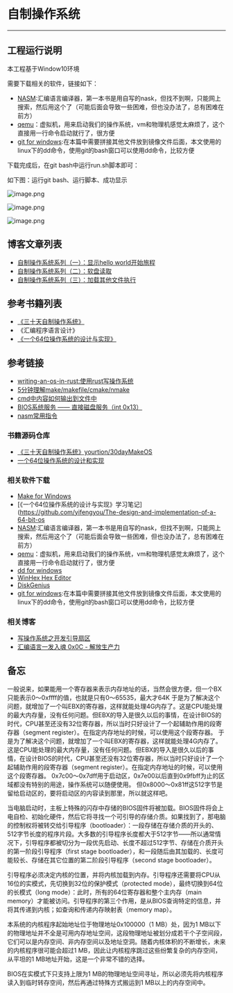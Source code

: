 # 自制操作系统
***

## 工程运行说明
本工程基于Window10环境

需要下载相关的软件，链接如下：

- [NASM](https://www.nasm.us/):汇编语言编译器，第一本书是用自写的nask，但找不到啊，只能网上搜索，然后用这个了（可能后面会导致一些困难，但也没办法了，总有困难在前方）
- [qemu](https://qemu.weilnetz.de/w64/)：虚拟机，用来启动我们的操作系统，vm和物理机感觉太麻烦了，这个直接用一行命令启动就行了，很方便
- [git for windows](https://gitforwindows.org/):在本篇中需要拼接其他文件放到镜像文件后面，本文使用的linux下的dd命令，使用git的bash窗口可以使用dd命令，比较方便

下载完成后，在git bash中运行run.sh脚本即可：

如下图：运行git bash、运行脚本、成功显示

![image.png](https://p3-juejin.byteimg.com/tos-cn-i-k3u1fbpfcp/fa31095aef684b8589a7f313fbee32a9~tplv-k3u1fbpfcp-watermark.image?)

![image.png](https://p3-juejin.byteimg.com/tos-cn-i-k3u1fbpfcp/d645364d2e114e0a8b57ad68ecba7121~tplv-k3u1fbpfcp-watermark.image?)

![image.png](https://p1-juejin.byteimg.com/tos-cn-i-k3u1fbpfcp/9021fb684a4548c8b5c9463f6916c696~tplv-k3u1fbpfcp-watermark.image?)

## 博客文章列表
- [自制操作系统系列（一）：显示hello world开始旅程](https://juejin.cn/post/7148604415652397070)
- [自制操作系统系列（二）：软盘读取](https://juejin.cn/post/7153429890220916767)
- [自制操作系统系列（三）：加载其他文件执行](https://juejin.cn/post/7154194485444870152/)

## 参考书籍列表
- [《三十天自制操作系统》](https://github.com/yourtion/30dayMakeOS)
- 《汇编程序语言设计》
- [《一个64位操作系统的设计与实现》](https://github.com/yifengyou/The-design-and-implementation-of-a-64-bit-os)

## 参考链接
- [writing-an-os-in-rust:使用rust写操作系统](https://github.com/rustcc/writing-an-os-in-rust)
- [5分钟理解make/makefile/cmake/nmake](https://zhuanlan.zhihu.com/p/111110992)
- [cmd中内容如何输出到文件中](https://blog.csdn.net/pltang/article/details/79765256)
- [BIOS系统服务 —— 直接磁盘服务（int 0x13）](https://blog.csdn.net/cherisegege/article/details/79835737)
- [nasm常用指令](http://www.daileinote.com/computer/assembly/06)

### 书籍源码仓库
- [《三十天自制操作系统》yourtion/30dayMakeOS](https://github.com/yourtion/30dayMakeOS)
- [一个64位操作系统的设计和实现](https://github.com/yifengyou/The-design-and-implementation-of-a-64-bit-os)

### 相关软件下载
- [Make for Windows](https://gnuwin32.sourceforge.net/packages/make.htm)
- [《一个64位操作系统的设计与实现》学习笔记](https://github.com/yifengyou/The-design-and-implementation-of-a-64-bit-os
- [NASM](https://www.nasm.us/):汇编语言编译器，第一本书是用自写的nask，但找不到啊，只能网上搜索，然后用这个了（可能后面会导致一些困难，但也没办法了，总有困难在前方）
- [qemu](https://qemu.weilnetz.de/w64/)：虚拟机，用来启动我们的操作系统，vm和物理机感觉太麻烦了，这个直接用一行命令启动就行了，很方便
- [dd for windows](http://www.chrysocome.net/dd)
- [WinHex Hex Editor](http://www.winhex.com/winhex/hex-editor.html)
- [DiskGenius](https://www.diskgenius.cn/download.php)
- [git for windows](https://gitforwindows.org/):在本篇中需要拼接其他文件放到镜像文件后面，本文使用的linux下的dd命令，使用git的bash窗口可以使用dd命令，比较方便

### 相关博客
- [写操作系统之开发引导扇区](https://www.cnblogs.com/chuganghong/p/15412601.html)
- [汇编语言一发入魂 0x0C - 解放生产力](https://kviccn.github.io/posts/2020/05/%E6%B1%87%E7%BC%96%E8%AF%AD%E8%A8%80%E4%B8%80%E5%8F%91%E5%85%A5%E9%AD%82-0x0c-%E8%A7%A3%E6%94%BE%E7%94%9F%E4%BA%A7%E5%8A%9B/)

## 备忘
一般说来，如果能用一个寄存器来表示内存地址的话，当然会很方便，但一个BX只能表示0～0xffff的值，也就是只有0～65535，最大才64K
于是为了解决这个问题，就增加了一个叫EBX的寄存器，这样就能处理4G内存了。这是CPU能处理的最大内存量，没有任何问题。但EBX的导入是很久以后的事情，在设计BIOS的时代，CPU甚至还没有32位寄存器，所以当时只好设计了一个起辅助作用的段寄存器（segment register）。在指定内存地址的时候，可以使用这个段寄存器。
于是为了解决这个问题，就增加了一个叫EBX的寄存器，这样就能处理4G内存了。这是CPU能处理的最大内存量，没有任何问题。但EBX的导入是很久以后的事情，在设计BIOS的时代，CPU甚至还没有32位寄存器，所以当时只好设计了一个起辅助作用的段寄存器（segment register）。在指定内存地址的时候，可以使用这个段寄存器。
0x7c00～0x7dff用于启动区，0x7e00以后直到0x9fbff为止的区域都没有特别的用途，操作系统可以随便使用。
但0x8000～0x81ff这512字节是留给启动区的，要将启动区的内容读到那里，所以就这样吧。

当电脑启动时，主板上特殊的闪存中存储的BIOS固件将被加载。BIOS固件将会上电自检、初始化硬件，然后它将寻找一个可引导的存储介质。如果找到了，那电脑的控制权将被转交给引导程序（bootloader）：一段存储在存储介质的开头的、512字节长度的程序片段。大多数的引导程序长度都大于512字节——所以通常情况下，引导程序都被切分为一段优先启动、长度不超过512字节、存储在介质开头的第一阶段引导程序（first stage bootloader），和一段随后由其加载的、长度可能较长、存储在其它位置的第二阶段引导程序（second stage bootloader）。

引导程序必须决定内核的位置，并将内核加载到内存。引导程序还需要将CPU从16位的实模式，先切换到32位的保护模式（protected mode），最终切换到64位的长模式（long mode）：此时，所有的64位寄存器和整个主内存（main memory）才能被访问。引导程序的第三个作用，是从BIOS查询特定的信息，并将其传递到内核；如查询和传递内存映射表（memory map）。

本系统的内核程序起始地址位于物理地址0x100000（1 MB）处，因为1 MB以下的物理地址并不全是可用内存地址空间，这段物理地址被划分成若干个子空间段，它们可以是内存空间、非内存空间以及地址空洞。随着内核体积的不断增长，未来的内核程序很可能会超过1 MB，因此让内核程序跳过这些纷繁复杂的内存空间，从平坦的1 MB地址开始，这是一个非常不错的选择。

BIOS在实模式下只支持上限为1 MB的物理地址空间寻址，所以必须先将内核程序读入到临时转存空间，然后再通过特殊方式搬运到1 MB以上的内存空间中。